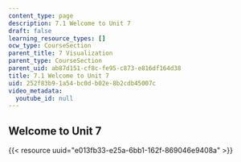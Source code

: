 ```yaml
---
content_type: page
description: 7.1 Welcome to Unit 7
draft: false
learning_resource_types: []
ocw_type: CourseSection
parent_title: 7 Visualization
parent_type: CourseSection
parent_uid: ab87d151-cf8c-fe95-c873-e816df164d38
title: 7.1 Welcome to Unit 7
uid: 252f83b9-1a54-bc0d-b02e-8b2cdb45007c
video_metadata:
  youtube_id: null
---
```

## Welcome to Unit 7

{{< resource uuid="e013fb33-e25a-6bb1-162f-869046e9408a" >}}